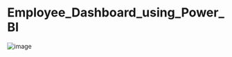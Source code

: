 # Employee_Dashboard_using_Power_BI
![image](https://github.com/user-attachments/assets/9b835358-bf09-4d09-8ef5-6d61eeff9c77)

